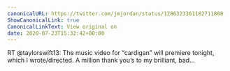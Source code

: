 ```yaml
---
canonicalURL: https://twitter.com/jmjordan/status/1286323361182711808
ShowCanonicalLink: true
CanonicalLinkText: View original on
date: 2020-07-23T15:32:42+00:00
---
```

RT @taylorswift13: The music video for “cardigan” will premiere tonight, which I wrote/directed. A million thank you’s to my brilliant, bad…
